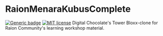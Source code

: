 # RaionMenaraKubusComplete
[![Generic badge](https://img.shields.io/badge/Version-v1.0.0-green.svg)](https://shields.io/)
[![MIT license](https://img.shields.io/badge/License-MIT-blue.svg)](https://lbesson.mit-license.org/)
Digital Chocolate's Tower Bloxx-clone for Raion Community's learning workshop material.
